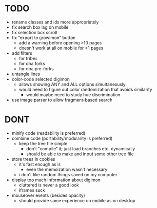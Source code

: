 # TODO
- rename classes and ids more appropriately
- fix search box lag on mobile
- fix selection box scroll
- fix "export to growlmon" button
  - add a warning before opening >10 pages
  - doesn't work at all on mobile for >1 pages
- add filters
  - for tribes
  - for dna forks
  - for dna pre-forks
- untangle lines
- color-code selected digimon
  - allows showing ANY and ALL options simultaneously
  - would need to figure out color randomization that avoids similarity
    - would maybe need to study hue discrimination
- use image parser to allow fragment-based search

# DONT
- minify code (readability is preferred)
- combine code (portability/modularity is preferred)
  - keep the tree file simple
    - don't "compile" it; just load branches etc. dynamically
    - should be able to make and input some other tree file
- store trees in cookies
  - it's fast enough as is
    - even the memoization wasn't necessary
  - i don't like random things saved on my computer
- display too much information about digimon
  - cluttered is never a good look
  - iframes suck
- mouseover events (besides opacity)
  - should provide same experience on mobile as on desktop
